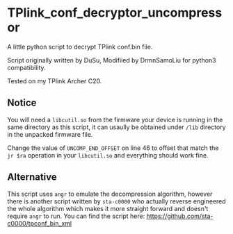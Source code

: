 # TPlink_conf_decryptor_uncompressor
A little python script to decrypt TPlink conf.bin file.

Script originally written by DuSu, Modifiied by DrmnSamoLiu for python3 compatibility.

Tested on my TPlink Archer C20.

## Notice
You will need a `libcutil.so` from the firmware your device is running in the same directory as this script, it can usaully be obtained under `/lib` directory in the unpacked firmware file.

Change the value of  `UNCOMP_END_OFFSET` on line 46 to offset that match the `jr $ra` operation in your `libcutil.so` and everything should work fine.

## Alternative
This script uses `angr` to emulate the decompression algorithm, however there is another script written by ` sta-c0000 ` who actually reverse engineered the whole algorithm which makes it more straight forward and doesn't require `angr` to run.
You can find the script here: https://github.com/sta-c0000/tpconf_bin_xml 
